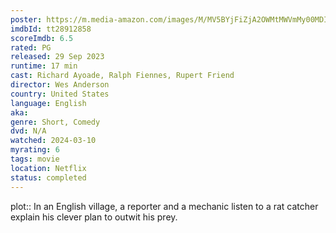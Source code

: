 ```yaml
---
poster: https://m.media-amazon.com/images/M/MV5BYjFiZjA2OWMtMWVmMy00MDI1LWI5ODItYjkzNjA3OWMxNTE2XkEyXkFqcGdeQXVyNjc5NjEzNA@@._V1_SX300.jpg
imdbId: tt28912858
scoreImdb: 6.5
rated: PG
released: 29 Sep 2023
runtime: 17 min
cast: Richard Ayoade, Ralph Fiennes, Rupert Friend
director: Wes Anderson
country: United States
language: English
aka: 
genre: Short, Comedy
dvd: N/A
watched: 2024-03-10
myrating: 6
tags: movie
location: Netflix
status: completed
---
```


plot:: In an English village, a reporter and a mechanic listen to a rat catcher explain his clever plan to outwit his prey.